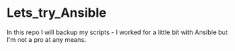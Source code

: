 # Lets_try_Ansible
In this repo I will backup my scripts - I worked for a little bit with Ansible but I'm not a pro at any means.
